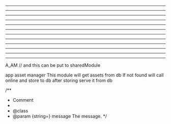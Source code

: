 
-------------------------------------------------



-------------------------------------------------



-------------------------------------------------



-------------------------------------------------



-------------------------------------------------



-------------------------------------------------



-------------------------------------------------



-------------------------------------------------



-------------------------------------------------



-------------------------------------------------



-------------------------------------------------



-------------------------------------------------

A_AM // and this can be put to sharedModule

app asset manager
This module will get assets from db
  If not found will call online and store to db
  after storing serve it from db


/**
 * Comment
 *
 * @class
 * @param {string=} message The message.
 */
